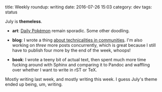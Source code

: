 title: Weekly roundup: writing
date: 2016-07-26 15:03
category: dev
tags: status

July is **themeless**.

- **art**: [Daily Pokémon](https://lexyeevee.tumblr.com/tagged/daily-pok%C3%A9mon) remain sporadic.  Some other doodling.

- **blog**: I wrote a thing [about technicalities in communities](/blog/2016/07/22/on-a-technicality/).  I'm also working on _three_ more posts concurrently, which is great because I still have to publish four more by the end of the week, whoops!

- **book**: I wrote a teeny bit of actual text, then spent much more time fucking around with Sphinx and comparing it to Pandoc and waffling over whether I want to write in rST or TeX.

Mostly writing last week, and mostly writing this week.  I guess July's theme ended up being, um, writing.
